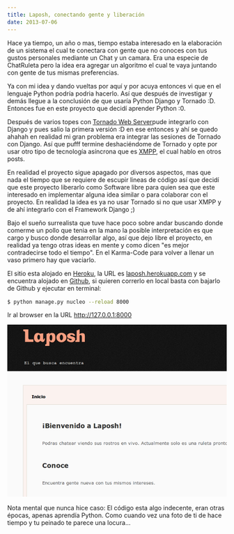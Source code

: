 ```yaml
---
title: Laposh, conectando gente y liberación
date: 2013-07-06
---
```


Hace ya tiempo, un año o mas, tiempo estaba interesado en la elaboración de un sistema el cual te conectara con gente que no conoces  con tus gustos personales mediante un Chat y un camara. Era una especie de ChatRuleta pero la idea era agregar un algoritmo el cual te vaya juntando con gente de tus mismas preferencias.

Ya con mi idea y dando vueltas por aquí y por acuya entonces vi que en el lenguaje Python podría podria hacerlo. Así que después de investigar y demás llegue a la conclusión de que usaría Python Django y Tornado  :D. Entonces fue en este proyecto que decidí aprender Python :0.

Después de varios topes con <a href="http://www.tornadoweb.org/en/stable/">Tornado Web Server</a>pude integrarlo con Django y pues salio la primera versión :D en ese entonces y ahí se quedo ahahah en realidad mi gran problema era integrar las sesiones de Tornado con Django. Así que pufff termine deshaciéndome de Tornado y opte por usar otro tipo de tecnología asíncrona que es <a href="http://misalabs.com/2013/01/13/xmpp">XMPP</a>, el cual hablo en otros posts.

En realidad el proyecto sigue apagado por diversos aspectos, mas que nada el tiempo que se requiere de escupir lineas de código así que decidí que este proyecto liberarlo como Software libre para quien sea que este interesado en implementar alguna idea similar o para colaborar con el proyecto. En realidad la idea es ya no usar Tornado si no que usar XMPP y de ahí integrarlo con el Framework Django ;)

Bajo el sueño surrealista que tuve hace poco sobre andar buscando donde comerme un pollo que tenia en la mano la posible interpretación es que cargo y busco donde desarrollar algo, así que dejo libre el proyecto, en realidad ya tengo otras ideas en mente y como dicen "es mejor contradecirse todo el tiempo". En el Karma-Code para volver a llenar un vaso primero hay que vaciarlo.

El sitio esta alojado en <a href="http://heroku.com/">Heroku</a>, la URL es <a href="laposh.herokuapp.com">laposh.herokuapp.com</a> y se encuentra alojado en <a href="https://github.com/misalabs/laposh">Github</a>, si quieren correrlo  en local basta con bajarlo de Github y ejecutar en terminal:

```bash
$ python manage.py nucleo --reload 8000
```
Ir al browser en la URL http://127.0.0.1:8000

<img class="center" src="/images/laposh.png" />

Nota mental que nunca hice caso: El código esta algo indecente, eran otras épocas, apenas aprendía Python. Como cuando vez una foto de ti de hace tiempo y tu peinado te parece una locura...
